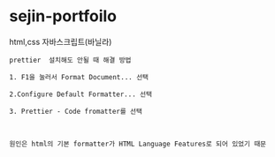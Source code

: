 # sejin-portfoilo
 html,css 
 자바스크립트(바닐라)
```
prettier  설치해도 안될 때 해결 방법

1. F1을 눌러서 Format Document... 선택

2.Configure Default Formatter... 선택

3. Prettier - Code fromatter를 선택



원인은 html의 기본 formatter가 HTML Language Features로 되어 있었기 때문
```
